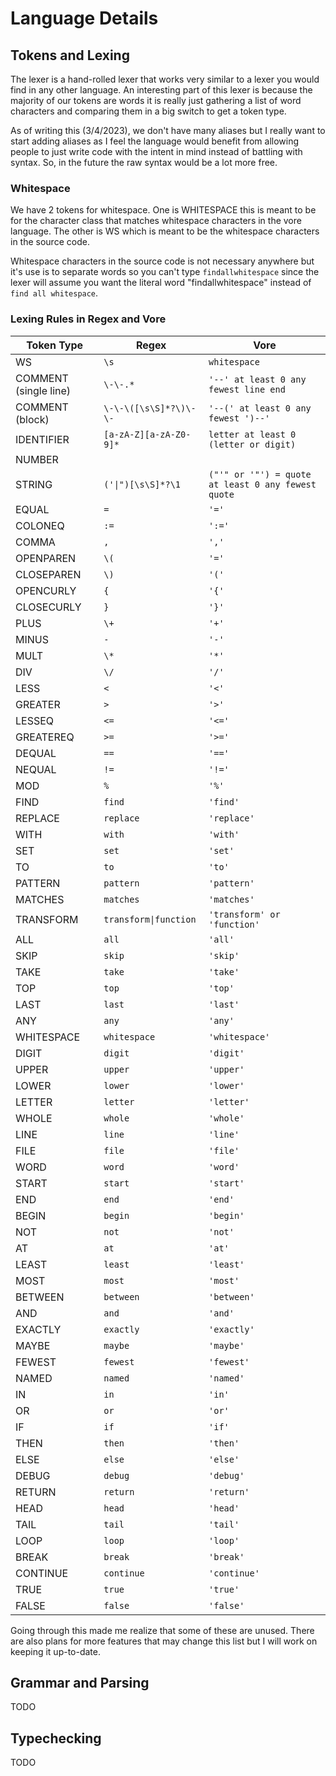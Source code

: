 # Language Details

## Tokens and Lexing

The lexer is a hand-rolled lexer that works very similar to a lexer you would find in any other language. An interesting part of this lexer is because the majority of our tokens are words it is really just gathering a list of word characters and comparing them in a big switch to get a token type.

As of writing this (3/4/2023), we don't have many aliases but I really want to start adding aliases as I feel the language would benefit from allowing people to just write code with the intent in mind instead of battling with syntax. So, in the future the raw syntax would be a lot more free.

### Whitespace

We have 2 tokens for whitespace. One is WHITESPACE this is meant to be for the character class that matches whitespace characters in the vore language. The other is WS which is meant to be the whitespace characters in the source code.

Whitespace characters in the source code is not necessary anywhere but it's use is to separate words so you can't type `findallwhitespace` since the lexer will assume you want the literal word "findallwhitespace" instead of `find all whitespace`.

### Lexing Rules in Regex and Vore

| Token Type | Regex | Vore |
|------------|-------|------|
| WS | `\s` | `whitespace` |
| COMMENT (single line) | `\-\-.*` | `'--' at least 0 any fewest line end` |
| COMMENT (block) | `\-\-\([\s\S]*?\)\-\-` | `'--(' at least 0 any fewest ')--'` |
| IDENTIFIER | `[a-zA-Z][a-zA-Z0-9]*` | `letter at least 0 (letter or digit)` |
| NUMBER | | |
| STRING | `('\|")[\s\S]*?\1` | `("'" or '"') = quote at least 0 any fewest quote` |
| EQUAL | `=` | `'='` |
| COLONEQ | `:=` | `':='` |
| COMMA | `,` | `','` |
| OPENPAREN | `\(` | `'='` |
| CLOSEPAREN | `\)` | `'('` |
| OPENCURLY | `{` | `'{'` |
| CLOSECURLY | `}` | `'}'` |
| PLUS | `\+` | `'+'` |
| MINUS | `-` | `'-'` |
| MULT | `\*` | `'*'` |
| DIV | `\/` | `'/'` |
| LESS | `<` | `'<'` |
| GREATER | `>` | `'>'` |
| LESSEQ | `<=` | `'<='` |
| GREATEREQ | `>=` | `'>='` |
| DEQUAL | `==` | `'=='` |
| NEQUAL | `!=` | `'!='` |
| MOD | `%` | `'%'` |
| FIND | `find` | `'find'` |
| REPLACE | `replace` | `'replace'` |
| WITH | `with` | `'with'` |
| SET | `set` | `'set'` |
| TO | `to` | `'to'` |
| PATTERN | `pattern` | `'pattern'` |
| MATCHES | `matches` | `'matches'` |
| TRANSFORM | `transform\|function` | `'transform' or 'function'` |
| ALL | `all` | `'all'` |
| SKIP | `skip` | `'skip'` |
| TAKE | `take` | `'take'` |
| TOP | `top` | `'top'` |
| LAST | `last` | `'last'` |
| ANY | `any` | `'any'` |
| WHITESPACE | `whitespace` | `'whitespace'` |
| DIGIT | `digit` | `'digit'` |
| UPPER | `upper` | `'upper'` |
| LOWER | `lower` | `'lower'` |
| LETTER | `letter` | `'letter'` |
| WHOLE | `whole` | `'whole'` |
| LINE | `line` | `'line'` |
| FILE | `file` | `'file'` |
| WORD | `word` | `'word'` |
| START | `start` | `'start'` |
| END | `end` | `'end'` |
| BEGIN | `begin` | `'begin'` |
| NOT | `not` | `'not'` |
| AT | `at` | `'at'` |
| LEAST | `least` | `'least'` |
| MOST | `most` | `'most'` |
| BETWEEN | `between` | `'between'` |
| AND | `and` | `'and'` |
| EXACTLY | `exactly` | `'exactly'` |
| MAYBE | `maybe` | `'maybe'` |
| FEWEST | `fewest` | `'fewest'` |
| NAMED | `named` | `'named'` |
| IN | `in` | `'in'` |
| OR | `or` | `'or'` |
| IF | `if` | `'if'` |
| THEN | `then` | `'then'` |
| ELSE | `else` | `'else'` |
| DEBUG | `debug` | `'debug'` |
| RETURN | `return` | `'return'` |
| HEAD | `head` | `'head'` |
| TAIL | `tail` | `'tail'` |
| LOOP | `loop` | `'loop'` |
| BREAK | `break` | `'break'` |
| CONTINUE | `continue` | `'continue'` |
| TRUE | `true` | `'true'` |
| FALSE | `false` | `'false'` |

Going through this made me realize that some of these are unused. There are also plans for more features that may change this list but I will work on keeping it up-to-date.

## Grammar and Parsing

TODO

## Typechecking

TODO
